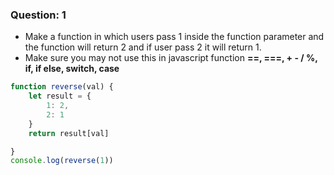
### Question: 1
 
- Make a function in which users pass 1 inside the function parameter and the function will return 2 and if user pass 2 it will return 1.
- Make sure you may not use this in javascript function  **==, ===, + - / %, if, if else, switch, case** 

```javascript
function reverse(val) {
    let result = {
        1: 2, 
        2: 1
    }
    return result[val]

}
console.log(reverse(1))
```